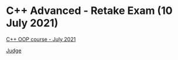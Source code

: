 # C++ Advanced - Retake Exam (10 July 2021)

[C++ OOP course - July 2021](https://softuni.bg/trainings/3259/cpp-oop-july-2021)

[Judge](https://judge.softuni.org/Contests/#!/List/ByCategory/320/CPlusPlus-OOP-Exams)
